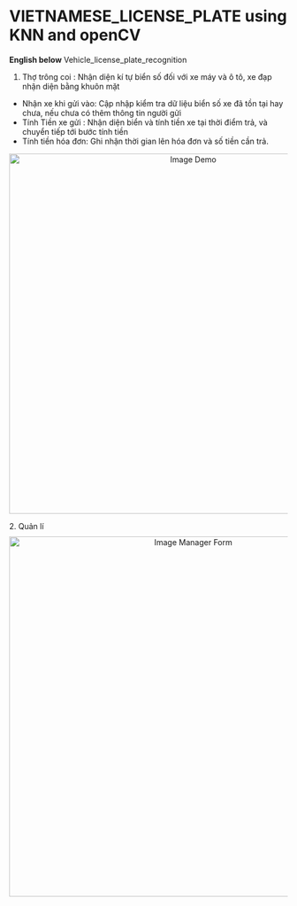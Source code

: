 # VIETNAMESE_LICENSE_PLATE using KNN and openCV
**English below**
Vehicle_license_plate_recognition

1. Thợ trông coi : Nhận diện kí tự biển số đối với xe máy và ô tô, xe đạp nhận diện bằng khuôn mặt
- Nhận xe khi gửi vào: Cập nhập kiểm tra dữ liệu biển số xe đã tồn tại hay chưa, nếu chưa có thêm thông tin người gửi
- Tính Tiền xe gửi : Nhận diện biển và tính tiền xe tại thời điểm trả, và chuyển tiếp tới bước tính tiền
- Tính tiền hóa đơn: Ghi nhận thời gian lên hóa đơn và số tiền cần trả.
<p align="center" style="margin-top: 10px;">
<img src="https://user-images.githubusercontent.com/86551359/166205132-f3983e54-b054-4812-89e4-c4b0332f73a0.png" alt="Image Demo" width="650"  />
</p>
2. Quản lí 

<p align="center" style="margin-top: 10px;">
<img src="https://user-images.githubusercontent.com/86551359/170834948-ac150995-3f7f-4aae-b8bc-2d9cdb7b422e.png" alt="Image Manager Form" width="650"  />
</p>
